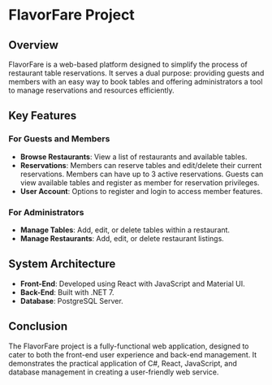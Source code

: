 
# FlavorFare Project

## Overview
FlavorFare is a web-based platform designed to simplify the process of restaurant table reservations. It serves a dual purpose: providing guests and members with an easy way to book tables and offering administrators a tool to manage reservations and resources efficiently.

## Key Features

### For Guests and Members
- **Browse Restaurants**: View a list of restaurants and available tables.
- **Reservations**: Members can reserve tables and edit/delete their current reservations. Members can have up to 3 active reservations. Guests can view available tables and register as member for reservation privileges.
- **User Account**: Options to register and login to access member features.

### For Administrators
- **Manage Tables**: Add, edit, or delete tables within a restaurant.
- **Manage Restaurants**: Add, edit, or delete restaurant listings.

## System Architecture
- **Front-End**: Developed using React with JavaScript and Material UI.
- **Back-End**: Built with .NET 7.
- **Database**: PostgreSQL Server.

## Conclusion
The FlavorFare project is a fully-functional web application, designed to cater to both the front-end user experience and back-end management. It demonstrates the practical application of C#, React, JavaScript, and database management in creating a user-friendly web service.
